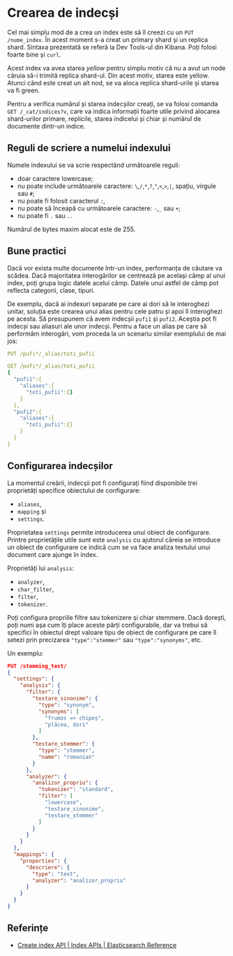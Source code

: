 # Crearea de indecși

Cel mai simplu mod de a crea un index este să îl creezi cu un `PUT /nume_index`. În acest moment s-a creat un primary shard și un replica shard. Sintaxa prezentată se referă la Dev Tools-ul din Kibana. Poți folosi foarte bine și `curl`.

Acest index va avea starea *yellow* pentru simplu motiv că nu a avut un node căruia să-i trimită replica shard-ul. Din acest motiv, starea este yellow. Atunci când este creat un alt nod, se va aloca replica shard-urile și starea va fi green.

Pentru a verifica numărul și starea indecșilor creați, se va folosi comanda `GET /_cat/indices?v`, care va indica informații foarte utile privind alocarea shard-urilor primare, replicile, starea indicelui și chiar și numărul de documente dintr-un indice.

## Reguli de scriere a numelui indexului

Numele indexului se va scrie respectând următoarele reguli:

- doar caractere lowercase;
- nu poate include următoarele caractere: `\`,`/`,`*`,`?`,`"`,`<`,`>`,`|`, spațiu, virgule sau `#`;
- nu poate fi folosit caracterul `:`,
- nu poate să înceapă cu următoarele caractere: `-`,`_` sau `+`;
- nu poate fi `.` sau `..`

Numărul de bytes maxim alocat este de 255.

## Bune practici

Dacă vor exista multe documente într-un index, performanța de căutare va scădea. Dacă majoritatea interogărilor se centrează pe același câmp al unui index, poți grupa logic datele acelui câmp. Datele unui astfel de câmp pot reflecta categorii, clase, tipuri.

De exemplu, dacă ai indexuri separate pe care ai dori să le interoghezi unitar, soluția este crearea unui alias pentru cele patru și apoi îl interoghezi pe acesta. Să presupunem că avem indecșii `pufi1` și `pufi2`. Aceștia pot fi indecși sau aliasuri ale unor indecși. Pentru a face un alias pe care să performăm interogări, vom proceda la un scenariu similar exemplului de mai jos:

```yaml
PUT /pufi*/_alias/toti_pufii

GET /pufi*/_alias/toti_pufii
{
  "pufi1":{
    "aliases":{
      "toti_pufii":{}
    }
  },
  "pufi2":{
    "aliases":{
      "toti_pufii":{}
    }
  }
}
```

## Configurarea indecșilor

La momentul creării, indecșii pot fi configurați fiind disponibile trei proprietăți specifice obiectului de configurare:

- `aliases`,
- `mapping` și
- `settings`.

Proprietatea `settings` permite introducerea unui obiect de configurare. Printre proprietățile utile sunt este `analysis` cu ajutorul căreia se introduce un obiect de configurare ce indică cum se va face analiza textului unui document care ajunge în index.

Proprietăți lui `analysis`:

- `analyzer`,
- `char_filter`,
- `filter`,
- `tokenizer`.

Poți configura propriile filtre sau tokenizere și chiar stemmere. Dacă dorești, poți numi așa cum îți place aceste părți configurabile, dar va trebui să specifici în obiectul drept valoare tipu de obiect de configurare pe care îl setezi prin precizarea `"type":"stemmer"` sau `"type":"synonyms"`, etc.

Un exemplu:

```json
PUT /stemming_test/
{
  "settings": {
    "analysis": {
      "filter": {
        "testare_sinonime": {
          "type": "synonym",
          "synonyms": [
            "frumos => chipeș",
            "plăcea, dori"
          ]
        },
        "testare_stemmer": {
          "type": "stemmer",
          "name": "romanian"
        }
      },
      "analyzer": {
        "analizor_propriu": {
          "tokenizer": "standard",
          "filter": [
            "lowercase",
            "testare_sinonime",
            "testare_stemmer"
          ]
        }
      }
    }
  },
  "mappings": {
    "properties": {
      "descriere": {
        "type": "text",
        "analyzer": "analizor_propriu"
      }
    }
  }
}
```

## Referințe

- [Create index API | Index APIs | Elasticsearch Reference](https://www.elastic.co/guide/en/elasticsearch/reference/current/indices-create-index.html)
